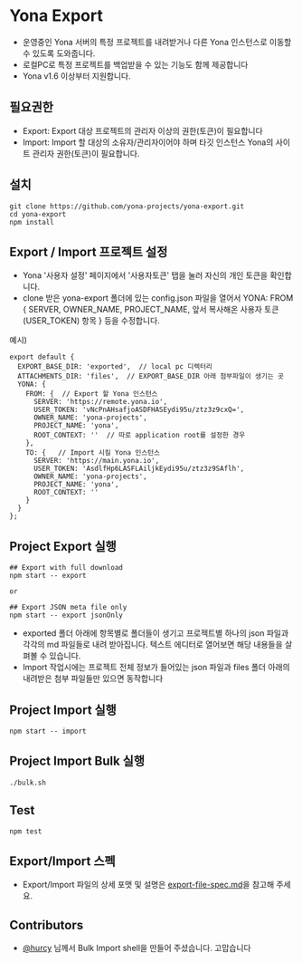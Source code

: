 Yona Export
===

- 운영중인 Yona 서버의 특정 프로젝트를 내려받거나 다른 Yona 인스턴스로 이동할 수 있도록 도와줍니다.
- 로컬PC로 특정 프로젝트를 백업받을 수 있는 기능도 함께 제공합니다
- Yona v1.6 이상부터 지원합니다.

필요권한
---
  - Export: Export 대상 프로젝트의 관리자 이상의 권한(토큰)이 필요합니다
  - Import: Import 할 대상의 소유자/관리자이어야 하며 타깃 인스턴스 Yona의 사이트 관리자 권한(토큰)이 필요합니다.

설치
---
```
git clone https://github.com/yona-projects/yona-export.git
cd yona-export
npm install
```

Export / Import 프로젝트 설정
---
- Yona '사용자 설정' 페이지에서 '사용자토큰' 탭을 눌러 자신의 개인 토큰을 확인합니다.
- clone 받은 yona-export 폴더에 있는 config.json 파일을 열어서 YONA: FROM { SERVER, OWNER_NAME, PROJECT_NAME, 앞서 복사해온 사용자 토큰
(USER_TOKEN) 항목 } 등을 수정합니다.

예시)
```
export default {
  EXPORT_BASE_DIR: 'exported',  // local pc 디렉터리
  ATTACHMENTS_DIR: 'files',  // EXPORT_BASE_DIR 아래 첨부파일이 생기는 곳
  YONA: {
    FROM: {  // Export 할 Yona 인스턴스
      SERVER: 'https://remote.yona.io',
      USER_TOKEN: 'vNcPnAHsafjoASDFHASEydi95u/ztz3z9cxQ=',
      OWNER_NAME: 'yona-projects',
      PROJECT_NAME: 'yona',
      ROOT_CONTEXT: ''  // 따로 application root를 설정한 경우
    },
    TO: {   // Import 시킬 Yona 인스턴스
      SERVER: 'https://main.yona.io',
      USER_TOKEN: 'AsdlfHp6LASFLAiljkEydi95u/ztz3z9SAflh',
      OWNER_NAME: 'yona-projects',
      PROJECT_NAME: 'yona',
      ROOT_CONTEXT: ''
    }
  }
};

```

Project Export 실행
---

```
## Export with full download
npm start -- export

or

## Export JSON meta file only
npm start -- export jsonOnly

```

- exported 폴더 아래에 항목별로 폴더들이 생기고 프로젝트별 하나의 json 파일과 각각의 md 파일들로 내려 받아집니다. 텍스트 에디터로 열어보면 해당 내용들을 살펴볼 수 있습니다.
- Import 작업시에는 프로젝트 전체 정보가 들어있는 json 파일과 files 폴더 아래의 내려받은 첨부 파일들만 있으면 동작합니다


Project Import 실행
---

```
npm start -- import
```

Project Import Bulk 실행
---

```
./bulk.sh
```

Test
---
```
npm test
```

Export/Import 스펙
---
- Export/Import 파일의 상세 포맷 및 설명은 [export-file-spec.md](/docs/export-file-spec.md)을 참고해 주세요.

Contributors
---
- [@hurcy](https://github.com/hurcy) 님께서 Bulk Import shell을 만들어 주셨습니다. 고맙습니다

